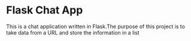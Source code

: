 # Flask Chat App

This is a chat application written in Flask.The purpose of this project is to 
take data from a URL and store the information in a list